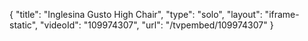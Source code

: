 {
    "title": "Inglesina Gusto High Chair",
    "type": "solo",
    "layout": "iframe-static",
    "videoId": "109974307",
    "url": "\/tvpembed\/109974307"
}